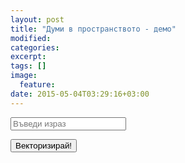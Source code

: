 ```yaml
---
layout: post
title: "Думи в пространството - демо"
modified:
categories: 
excerpt:
tags: []
image:
  feature:
date: 2015-05-04T03:29:16+03:00
---
```


<link rel="stylesheet" href="/assets/css/words.css">
<div class="wrapper">
  <form>
    <input class="form-control" type="text" placeholder="Въведи израз" id="expression" autocapitalize="off" />
  </form>
  <button class="btn btn-success btn-lg" id="vectorize">Векторизирай!</button>

  <div id="results"></div>
</div>
<script src="/assets/js/vendor/jquery-1.9.1.min.js"></script>
<script src="/assets/js/words.js"></script>

